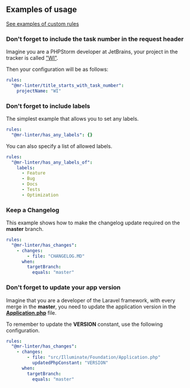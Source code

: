 ## Examples of usage

[See examples of custom rules](custom_rule.md#examples)

### Don't forget to include the task number in the request header

Imagine you are a PHPStorm developer at JetBrains, your project in the tracker is called ["WI"](https://youtrack.jetbrains.com/issues/WI).

Then your configuration will be as follows:

```yaml
rules:
  "@mr-linter/title_starts_with_task_number":
    projectName: "WI"
```

### Don't forget to include labels

The simplest example that allows you to set any labels.

```yaml
rules:
  "@mr-linter/has_any_labels": {}
```

You can also specify a list of allowed labels.

```yaml
rules:
  "@mr-linter/has_any_labels_of":
    labels:
      - Feature
      - Bug
      - Docs
      - Tests
      - Optimization
```

### Keep a Changelog

This example shows how to make the changelog update required on the **master** branch.

```yaml
rules:
  "@mr-linter/has_changes":
    - changes:
        - file: "CHANGELOG.MD"
      when:
        targetBranch:
          equals: "master"
```

### Don't forget to update your app version

Imagine that you are a developer of the Laravel framework, with every merge in the **master**, you need to update the application version in the [**Application.php**](https://github.com/laravel/framework/blob/10.x/src/Illuminate/Foundation/Application.php#L41) file. 

To remember to update the **VERSION** constant, use the following configuration.

```yaml
rules:
  "@mr-linter/has_changes":
    - changes:
        - file: "src/Illuminate/Foundation/Application.php"
          updatedPhpConstant: "VERSION"
      when:
        targetBranch:
          equals: "master"
```

